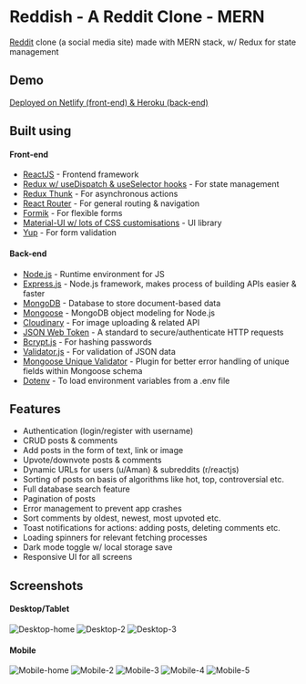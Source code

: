 # Reddish - A Reddit Clone - MERN

[Reddit](https://www.reddit.com) clone (a social media site) made with MERN stack, w/ Redux for state management

## Demo

[Deployed on Netlify (front-end) & Heroku (back-end)](https://reddish.netlify.app)

## Built using

#### Front-end

- [ReactJS](https://reactjs.org/) - Frontend framework
- [Redux w/ useDispatch & useSelector hooks](https://redux.js.org/) - For state management
- [Redux Thunk](https://github.com/reduxjs/redux-thunk) - For asynchronous actions
- [React Router](https://reactrouter.com/) - For general routing & navigation
- [Formik](https://formik.org/) - For flexible forms
- [Material-UI w/ lots of CSS customisations](https://material-ui.com/) - UI library
- [Yup](https://github.com/jquense/yup) - For form validation

#### Back-end

- [Node.js](https://nodejs.org/en/) - Runtime environment for JS
- [Express.js](https://expressjs.com/) - Node.js framework, makes process of building APIs easier & faster
- [MongoDB](https://www.mongodb.com/) - Database to store document-based data
- [Mongoose](https://mongoosejs.com/) - MongoDB object modeling for Node.js
- [Cloudinary](https://cloudinary.com/) - For image uploading & related API
- [JSON Web Token](https://jwt.io/) - A standard to secure/authenticate HTTP requests
- [Bcrypt.js](https://www.npmjs.com/package/bcryptjs) - For hashing passwords
- [Validator.js](https://www.npmjs.com/package/validator) - For validation of JSON data
- [Mongoose Unique Validator](https://www.npmjs.com/package/mongoose-unique-validator) - Plugin for better error handling of unique fields within Mongoose schema
- [Dotenv](https://www.npmjs.com/package/dotenv) - To load environment variables from a .env file

## Features

- Authentication (login/register with username)
- CRUD posts & comments
- Add posts in the form of text, link or image
- Upvote/downvote posts & comments
- Dynamic URLs for users (u/Aman) & subreddits (r/reactjs)
- Sorting of posts on basis of algorithms like hot, top, controversial etc.
- Full database search feature
- Pagination of posts
- Error management to prevent app crashes
- Sort comments by oldest, newest, most upvoted etc.
- Toast notifications for actions: adding posts, deleting comments etc.
- Loading spinners for relevant fetching processes
- Dark mode toggle w/ local storage save
- Responsive UI for all screens

## Screenshots

#### Desktop/Tablet

![Desktop-home](https://github.com/amand33p/reddish-reddit-clone-mern/blob/master/screenshots/desktop-home.png)
![Desktop-2](https://github.com/amand33p/reddish-reddit-clone-mern/blob/master/screenshots/desktop-2.png)
![Desktop-3](https://github.com/amand33p/reddish-reddit-clone-mern/blob/master/screenshots/desktop-3.png)

#### Mobile

![Mobile-home](https://github.com/amand33p/reddish-reddit-clone-mern/blob/master/screenshots/mobile-home.png)
![Mobile-2](https://github.com/amand33p/reddish-reddit-clone-mern/blob/master/screenshots/mobile-2.png)
![Mobile-3](https://github.com/amand33p/reddish-reddit-clone-mern/blob/master/screenshots/mobile-3.png)
![Mobile-4](https://github.com/amand33p/reddish-reddit-clone-mern/blob/master/screenshots/mobile-4.png)
![Mobile-5](https://github.com/amand33p/reddish-reddit-clone-mern/blob/master/screenshots/mobile-5.png)

